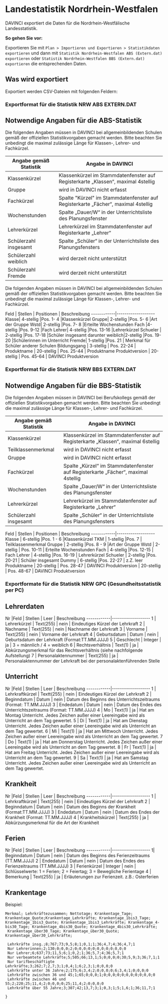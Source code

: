 # Landestatistik Nordrhein-Westfalen

DAVINCI exportiert die Daten für die Nordrhein-Westfälische Landesstatistik.

**So gehen Sie vor:**

Exportieren Sie mit ``Plan > Importieren und Exportieren > Statistikdaten exportieren`` und dann mit ``Statistik Nordrhein-Westfalen ABS (Extern.dat)  exportieren`` oder ``Statistik Nordrhein-Westfalen BBS (Extern.dat)  exportieren`` die entsprechenden Daten.

## Was wird exportiert

Exportiert werden CSV-Dateien mit folgenden Feldern:

### Exportformat für die Statistik NRW ABS EXTERN.DAT

## Notwendige Angaben für die ABS-Statistik

Die folgenden Angaben müssen in DAVINCI bei allgemeinbildenden Schulen gemäß der offiziellen Statistikvorgaben gemacht werden. Bitte beachten Sie unbedingt die maximal zulässige Länge für Klassen-, Lehrer- und Fachkürzel.

Angabe gemäß Statistik | Angabe in DAVINCI
------------|-------------------
Klassenkürzel|Klassenkürzel im Stammdatenfenster auf Registerkarte „Klassen“, maximal 4stellig
Gruppe | wird in DAVINCI nicht erfasst
Fachkürzel|Spalte "Kürzel" im Stammdatenfenster auf Registerkarte „Fächer“, maximal 4stellig
Wochenstunden|Spalte „Dauer/W“ in der Unterrichtsliste des Planungsfenster
Lehrerkürzel|Lehrerkürzel im Stammdatenfenster auf Registerkarte „Lehrer“
Schülerzahl insgesamt|Spalte „Schüler“ in der Unterrichtsliste des Planungsfensters
Schülerzahl weiblich|wird derzeit nicht unterstützt
Schülerzahl Fremde|wird derzeit nicht unterstützt

Die folgenden Angaben müssen in DAVINCI bei allgemeinbildenden Schulen gemäß der offiziellen Statistikvorgaben gemacht werden. Bitte beachten Sie unbedingt die maximal zulässige Länge für Klassen-, Lehrer- und Fachkürzel.

Feld        | Stellen | Positionen | Beschreibung
------------|-------------------
Klasse|        4-stellig |Pos. 1- 4 |Klassenkürzel
Gruppe|        2-stellig |Pos. 5- 6 |Art der Gruppe
Wstd|       2-stellig |Pos. 7- 8 |Erteilte Wochenstunden
Fach |4-stellig |Pos. 9-12 |Fach
Lehrer|        4-stellig |Pos. 13-16 |Lehrerkürzel
Schueler |        2-stellig |Pos. 17-18 |Schüler insgesamt
darunter weiblich|2-stellig |Pos. 19-20 |Schülerinnen im Unterricht
Fremde|        1-stellig |Pos. 21 | Merkmal für Schüler anderer Schulen
Bildungsgang |       3-stellig | Pos. 22-24 |
Produktname |    20-stellig | Pos. 25-44  | Produktname
Produktversion |   20-stellig | Pos. 45-64  | DAVINCI Produktversion

### Exportformat für die Statistik NRW BBS EXTERN.DAT

## Notwendige Angaben für die BBS-Statistik

Die folgenden Angaben müssen in DAVINCI bei Berufskollegs gemäß der offiziellen Statistikvorgaben gemacht werden. Bitte beachten Sie unbedingt die maximal zulässige Länge für Klassen-, Lehrer- und Fachkürzel.

Angabe gemäß Statistik|Angabe in DAVINCI
------------|-------------------
Klassenkürzel|Klassenkürzel im Stammdatenfenster auf Registerkarte „Klassen“, maximal 6stellig
Teilklassenmerkmal|wird in DAVINCI nicht erfasst
Gruppe|wird in DAVINCI nicht erfasst
Fachkürzel|Spalte „Kürzel“ im Stammdatenfenster auf Registerkarte „Fächer“, maximal 4stellig
Wochenstunden|Spalte „Dauer/W“ in der Unterrichtsliste des Planungsfenster
Lehrerkürzel|Lehrerkürzel im Stammdatenfenster auf Registerkarte „Lehrer“
Schülerzahl insgesamt|Spalte „Schüler“ in der Unterrichtsliste des Planungsfensters

Feld        | Stellen | Positionen | Beschreibung
------------|-------------------
Klasse      | 6-stellig |Pos. 1 - 6 |Klassenkürzel
TKM    | 1-stellig |Pos. 7 |  Teilklassenmerkmal
Gruppe      | 2-stellig |Pos. 8 - 9 |Art der Gruppe
Wstd   |  2-stellig | Pos. 10-11 |  Erteilte Wochenstunden
Fach    | 4-stellig |Pos. 12-15 |  Fach
Lehrer      | 4-stellig |Pos. 16-19 |  Lehrerkürzel
Schueler    |  2-stellig |Pos. 20-21 |  Schüler insgesamt
Dummy     | 6-stellig |Pos. 22-27 |  z.Z. leer
Produktname   |  20-stellig |  Pos. 28-47  |      DAVINCI 
Produktversion | 20-stellig |  Pos. 48-67  |     DAVINCI Produktversion

### Exportformate für die Statistik NRW GPC (Gesundheitsstatistik per PC)

## Lehrerdaten

Nr |Feld        | Stellen | Leer | Beschreibung
------------|-------------------
 1 | Lehrerkürzel |      Text(255) | nein  |  Eindeutiges Kürzel der Lehrkraft
 2 | Nachname |              Text(255)  |     nein  |  Nachname der Lehrkraft
 3 | Vorname  |             Text(255)  |     nein  |  Vorname der Lehrkraft
 4 | Geburtsdatum | Datum  |    nein  |  Geburtsdatum der Lehrkraft (Format:TT.MM.JJJJ)
5 | Geschlecht   |         Integer  |       ja   |   3 = männlich / 4 = weiblich
6 | Rechtsverhältnis |  Text(1)    |     ja   |   Abkürzungsmerkmal für das Rechtsverhältnis (siehe nachfolgende Aufstellung)
7 | Personalaktennummer |  Text(255) |       ja  |     Personalaktennummer der Lehrkraft bei der personalaktenführenden Stelle

## Unterricht

Nr |Feld        | Stellen | Leer | Beschreibung
------------|-------------------
  1 | Lehrkraftkürzel |    Textt(255) |     nein |   Eindeutiges Kürzel der Lehrkraft
  2 | Beginndatum    |     Datum     |      nein  |  Datum des Beginns des Unterrichtszeitraums (Format: TT.MM.JJJJ)
  3 | Endedatum      |     Datum      |     nein  |  Datum des Endes des Unterrichtszeitraums (Format: TT.MM.JJJJ)
  4 | Mo            |      Text(1)    |    ja  |    Hat am Montag Unterricht. Jedes Zeichen außer einer Leereingabe wird als Unterricht an dem Tag gewertet.
  5 | Di            |      Text(1)     |   ja   |   Hat am Dienstag Unterricht. Jedes Zeichen außer einer Leereingabe wird als Unterricht an dem Tag gewertet.
  6 | Mi            |       Text(1)   |     ja   |   Hat am Mittwoch Unterricht. Jedes Zeichen außer einer Leereingabe wird als Unterricht an dem Tag gewertet.
  7 | Do           |       Text(1)   |     ja    |  Hat am Donnerstag Unterricht. Jedes Zeichen außer einer Leereingabe wird als Unterricht an dem Tag gewertet.
  8 | Fr            |      Text(1)  |     ja    |  Hat am Freitag Unterricht. Jedes Zeichen außer einer Leereingabe wird als Unterricht an dem Tag gewertet.
  9 | Sa             |     Text(1)  |      ja   |   Hat am Samstag Unterricht. Jedes Zeichen außer einer Leereingabe wird als Unterricht an dem Tag gewertet.

## Krankheit

Nr |Feld        | Stellen | Leer | Beschreibung
------------|-------------------
  1 | Lehrkraftkürzel  |   Text(255) |     nein  |  Eindeutiges Kürzel der Lehrkraft
  2 | Beginndatum  |       Datum      |     nein |   Datum des Beginns der Krankheit (Format:TT.MM.JJJJ)
  3 | Endedatum      |     Datum      |     nein |   Datum des Endes der Krankheit (Format: TT.MM.JJJJ)
  4 | Krankheitskürzel  |   Text(255)  |    ja  |    Abkürzungsmerkmal für die Art der Krankheit

## Ferien

Nr |Feld        | Stellen | Leer | Beschreibung
------------|-------------------
  1| Beginndatum |  Datum    | nein |   Datum des Beginns des Ferienzeitraums (TT.MM.JJJJ)
  2 | Endedatum |    Datum |  nein  | Datum des Endes des Ferienzeitraums (TT.MM.JJJJ)
  3 | Ferienkürzel   |     Integer   | nein  |  Schlüsselwerte: 1 = Ferien; 2 = Feiertag; 3 = Bewegliche Ferientage
  4 | Bemerkung     |      Text(255)  |  ja  |    Erläuterungen zur Ferienzeit. z.B.: Osterferien

## Krankentage

Beispiel:

```
Merkmal; Lehrkräftezusammen; Nettotage; Krankentage_Tage; Krankentage_Quote;Krankentage_Lehrkräfte; Krankentage_1bis3_Tage;
Krankentage_1bis3_Quote; Krankentage_1bis3_Lehrkräfte; Krankentage_4-bis30_Tage; Krankentage_4bis30_Quote; Krankentage_4bis30_Lehrkräfte;
 Krankentage_über30_Tage; Krankentage_über30_Quote; Krankentage_über30_Lehrkräfte;

```

```
 Lehrkräfte insg.;8;767;73;9,5;8;1;0,1;1;36;4,7;4;36;4,7;1
 Nur Lehrerinnen;2;130;0;0,0;2;0;0,0;0;0;0,0;0;0;0,0;0
 Nur Lehrer;6;637;73;11,5;6;1;0,2;1;36;5,7;4;36;5,7;1
 Nur verbeamtete Lehrkräfte;5;505;66;13,1;5;0;0,0;0;30;5,9;3;36;7,1;1
 Nur tarifbeschäftigte Lehrkräfte;3;262;7;2,7;3;1;0,4;1;6;2,3;1;0;0,0;0
 Lehrkräfte unter 36 Jahre;2;175;6;3,4;2;0;0,0;0;6;3,4;1;0;0,0;0
 Lehrkräfte zwischen 36 und 45;1;65;0;0,0;1;0;0,0;0;0;0,0;0;0;0,0;0
 Lehrkräfte zwischen 46 und 55;2;220;25;11,4;2;0;0,0;0;25;11,4;2;0;0,0;0
 Lehrkräfte über 55 Jahre;3;307;42;13,7;3;1;0,3;1;5;1,6;1;36;11,7;1

}

```

